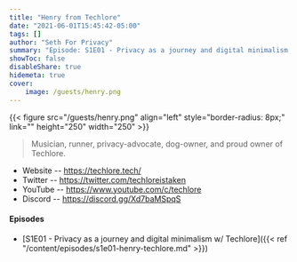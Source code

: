 ```yaml
---
title: "Henry from Techlore"
date: "2021-06-01T15:45:42-05:00"
tags: []
author: "Seth For Privacy"
summary: "Episode: S1E01 - Privacy as a journey and digital minimalism w/ Techlore"
showToc: false
disableShare: true
hidemeta: true
cover:
    image: /guests/henry.png
---
```


{{< figure src="/guests/henry.png" align="left" style="border-radius: 8px;" link="" height="250" width="250" >}}

> Musician, runner, privacy-advocate, dog-owner, and proud owner of Techlore.

- Website -- https://techlore.tech/
- Twitter -- https://twitter.com/techloreistaken
- YouTube -- https://www.youtube.com/c/techlore
- Discord -- https://discord.gg/Xd7baMSpqS

#### Episodes

- [S1E01 - Privacy as a journey and digital minimalism w/ Techlore]({{< ref "/content/episodes/s1e01-henry-techlore.md" >}})
